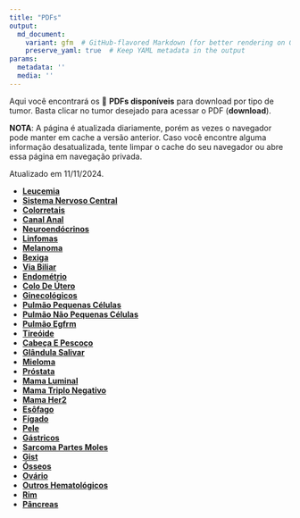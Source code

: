 ```yaml
---
title: "PDFs"
output: 
  md_document:
    variant: gfm  # GitHub-flavored Markdown (for better rendering on GitHub)
    preserve_yaml: true  # Keep YAML metadata in the output
params:
  metadata: ''
  media: ''
---
```


Aqui você encontrará os 📝 **PDFs disponíveis** para download por tipo
de tumor. Basta clicar no tumor desejado para acessar o PDF
(**download**).

**NOTA**: A página é atualizada diariamente, porém as vezes o navegador
pode manter em cache a versão anterior. Caso você encontre alguma
informação desatualizada, tente limpar o cache do seu navegador ou abre
essa página em navegação privada.

Atualizado em 11/11/2024.

- [**Leucemia**](https://coeoralmeds-e768.restdb.io/media/6731af15f63b804800051080?download=true)
- [**Sistema Nervoso
  Central**](https://coeoralmeds-e768.restdb.io/media/6731af16f63b804800051083?download=true)
- [**Colorretais**](https://coeoralmeds-e768.restdb.io/media/6731af19f63b804800051088?download=true)
- [**Canal
  Anal**](https://coeoralmeds-e768.restdb.io/media/6731af1af63b80480005108a?download=true)
- [**Neuroendócrinos**](https://coeoralmeds-e768.restdb.io/media/6731af1bf63b80480005108c?download=true)
- [**Linfomas**](https://coeoralmeds-e768.restdb.io/media/6731af1cf63b80480005108e?download=true)
- [**Melanoma**](https://coeoralmeds-e768.restdb.io/media/6731af1ef63b804800051090?download=true)
- [**Bexiga**](https://coeoralmeds-e768.restdb.io/media/6731af1ff63b804800051093?download=true)
- [**Via
  Biliar**](https://coeoralmeds-e768.restdb.io/media/6731af20f63b804800051095?download=true)
- [**Endométrio**](https://coeoralmeds-e768.restdb.io/media/6731af21f63b804800051097?download=true)
- [**Colo De
  Útero**](https://coeoralmeds-e768.restdb.io/media/6731af22f63b804800051098?download=true)
- [**Ginecológicos**](https://coeoralmeds-e768.restdb.io/media/6731af24f63b80480005109a?download=true)
- [**Pulmão Pequenas
  Células**](https://coeoralmeds-e768.restdb.io/media/6731af25f63b80480005109c?download=true)
- [**Pulmão Não Pequenas
  Células**](https://coeoralmeds-e768.restdb.io/media/6731af26f63b80480005109e?download=true)
- [**Pulmão
  Egfrm**](https://coeoralmeds-e768.restdb.io/media/6731af27f63b8048000510a0?download=true)
- [**Tireóide**](https://coeoralmeds-e768.restdb.io/media/6731af29f63b8048000510a4?download=true)
- [**Cabeça E
  Pescoço**](https://coeoralmeds-e768.restdb.io/media/6731af2bf63b8048000510a6?download=true)
- [**Glândula
  Salivar**](https://coeoralmeds-e768.restdb.io/media/6731af2cf63b8048000510a8?download=true)
- [**Mieloma**](https://coeoralmeds-e768.restdb.io/media/6731af2df63b8048000510aa?download=true)
- [**Próstata**](https://coeoralmeds-e768.restdb.io/media/6731af2ef63b8048000510ac?download=true)
- [**Mama
  Luminal**](https://coeoralmeds-e768.restdb.io/media/6731af30f63b8048000510b0?download=true)
- [**Mama Triplo
  Negativo**](https://coeoralmeds-e768.restdb.io/media/6731af32f63b8048000510b2?download=true)
- [**Mama
  Her2**](https://coeoralmeds-e768.restdb.io/media/6731af33f63b8048000510b4?download=true)
- [**Esôfago**](https://coeoralmeds-e768.restdb.io/media/6731af34f63b8048000510b6?download=true)
- [**Fígado**](https://coeoralmeds-e768.restdb.io/media/6731af35f63b8048000510b8?download=true)
- [**Pele**](https://coeoralmeds-e768.restdb.io/media/6731af36f63b8048000510ba?download=true)
- [**Gástricos**](https://coeoralmeds-e768.restdb.io/media/6731af37f63b8048000510bc?download=true)
- [**Sarcoma Partes
  Moles**](https://coeoralmeds-e768.restdb.io/media/6731af39f63b8048000510be?download=true)
- [**Gist**](https://coeoralmeds-e768.restdb.io/media/6731af3af63b8048000510c0?download=true)
- [**Ósseos**](https://coeoralmeds-e768.restdb.io/media/6731af3bf63b8048000510c2?download=true)
- [**Ovário**](https://coeoralmeds-e768.restdb.io/media/6731af3cf63b8048000510c4?download=true)
- [**Outros
  Hematológicos**](https://coeoralmeds-e768.restdb.io/media/6731af3ef63b8048000510c6?download=true)
- [**Rim**](https://coeoralmeds-e768.restdb.io/media/6731af3ff63b8048000510c8?download=true)
- [**Pâncreas**](https://coeoralmeds-e768.restdb.io/media/6731af40f63b8048000510ca?download=true)
